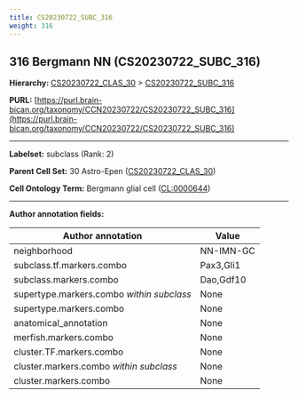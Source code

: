 ```yaml
---
title: CS20230722_SUBC_316
weight: 316
---
```

## 316 Bergmann NN (CS20230722_SUBC_316)
<b>Hierarchy: </b>
[CS20230722_CLAS_30](../CS20230722_CLAS_30) >
[CS20230722_SUBC_316](../CS20230722_SUBC_316)

**PURL:** [https://purl.brain-bican.org/taxonomy/CCN20230722/CS20230722_SUBC_316](https://purl.brain-bican.org/taxonomy/CCN20230722/CS20230722_SUBC_316)

---


**Labelset:** subclass (Rank: 2)

**Parent Cell Set:** 30 Astro-Epen ([CS20230722_CLAS_30](../CS20230722_CLAS_30))



**Cell Ontology Term:**  Bergmann glial cell ([CL:0000644](https://www.ebi.ac.uk/ols/ontologies/cl/terms?obo_id=CL:0000644)) 

[MARKER GENES.]: #


---

[TRANSFERRED ANNOTATIONS.]: #


[AUTHOR ANNOTATION FIELDS.]: #


**Author annotation fields:**

| Author annotation | Value |
|-------------------|-------|
|neighborhood|NN-IMN-GC|
|subclass.tf.markers.combo|Pax3,Gli1|
|subclass.markers.combo|Dao,Gdf10|
|supertype.markers.combo _within subclass_|None|
|supertype.markers.combo|None|
|anatomical_annotation|None|
|merfish.markers.combo|None|
|cluster.TF.markers.combo|None|
|cluster.markers.combo _within subclass_|None|
|cluster.markers.combo|None|
